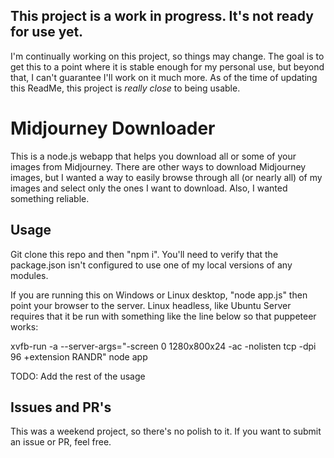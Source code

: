 ## This project is a work in progress. It's not ready for use yet.
I'm continually working on this project, so things may change. The goal is to get this to a point where it is stable enough for my personal use, but beyond that, I can't guarantee I'll work on it much more. As of the time of updating this ReadMe, this project is _really close_ to being usable.

# Midjourney Downloader
This is a node.js webapp that helps you download all or some of your images from Midjourney. There are other ways to download Midjourney images, but I wanted a way to easily browse through all (or nearly all) of my images and select only the ones I want to download. Also, I wanted something reliable. 

## Usage

Git clone this repo and then "npm i". You'll need to verify that the package.json isn't configured to use one of my local versions of any modules. 

If you are running this on Windows or Linux desktop, "node app.js" then point your browser to the server.
Linux headless, like Ubuntu Server requires that it be run with something like the line below so that puppeteer works:

xvfb-run -a --server-args="-screen 0 1280x800x24 -ac -nolisten tcp -dpi 96 +extension RANDR" node app

TODO: Add the rest of the usage

## Issues and PR's

This was a weekend project, so there's no polish to it. If you want to submit an issue or PR, feel free. 
